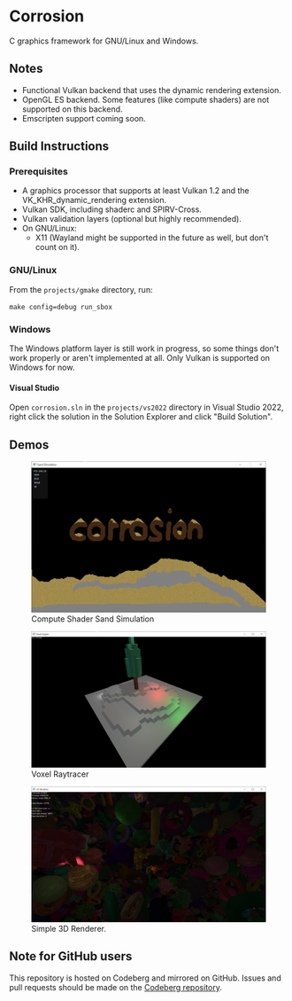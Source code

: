 # Corrosion

C graphics framework for GNU/Linux and Windows.

## Notes
 - Functional Vulkan backend that uses the dynamic rendering extension.
 - OpenGL ES backend. Some features (like compute shaders) are not supported on this backend.
 - Emscripten support coming soon.

## Build Instructions

### Prerequisites
 - A graphics processor that supports at least Vulkan 1.2 and the VK_KHR_dynamic_rendering extension.
 - Vulkan SDK, including shaderc and SPIRV-Cross.
 - Vulkan validation layers (optional but highly recommended).
 - On GNU/Linux:
	 - X11 (Wayland might be supported in the future as well, but don't count on it).

### GNU/Linux
From the `projects/gmake` directory, run:

```
make config=debug run_sbox
```

### Windows
The Windows platform layer is still work in progress, so some things don't work properly
or aren't implemented at all. Only Vulkan is supported on Windows for now.

#### Visual Studio
Open `corrosion.sln` in the `projects/vs2022` directory in Visual Studio 2022, right click
the solution in the Solution Explorer and click "Build Solution".

## Demos
<figure>
	<img src="media/demos/sand.png" alt="Compute Shader Sand Simulation">
	<figcaption>Compute Shader Sand Simulation</figcaption>
</figure>

<figure>
	<img src="media/demos/voxel.png" alt="Voxel Raytracer">
	<figcaption>Voxel Raytracer</figcaption>
</figure>

<figure>
	<img src="media/demos/3d.png" alt="3D Renderer">
	<figcaption>Simple 3D Renderer.</figcaption>
</figure>

## Note for GitHub users
This repository is hosted on Codeberg and mirrored on GitHub. Issues and pull requests should be
made on the [Codeberg repository](https://codeberg.org/quou/corrosion).
